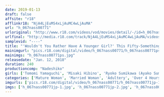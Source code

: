 ```yaml
---
date: 2019-01-13
draft: false
affsite: "r18"
afflinkr18: "NjA4LjEuMS4xLjAuMC4wLjAuMA"
url: "h_067nass00771"
urloriginal: "http://www.r18.com/videos/vod/movies/detail/-/id=h_067nass00771"
urlfinal: "http://media.r18.com/track/NjA4LjEuMS4xLjAuMC4wLjAuMA/videos/vod/movies/detail/-/id=h_067nass00771"
samplevid: "----"
title: "'Wouldn't You Rather Have A Younger Girl?' This Fifty-Something Old Lady Has Forgotten What It Feels Like To Be A Woman, But When A Handsome Man Treats Her A Lady, She'll Give It Up In An Instant"
mainimgurl: "pics.r18.com/digital/video/h_067nass00771/h_067nass00771ps.jpg"
mainimgs: "h_067nass00771ps.jpg"
releasedate: "Jan. 12, 2018"
duration: 240
productioncomp: "Nadeshiko"
girls: ['Tomomi Yamaguchi', 'Misaki Hibino', 'Ryoko Sumikawa (Ayako Sumikawa)', 'Sachiko Hara', 'Kiyoko Ikeda', 'Anna Hoshi', 'Miwako Takagaki', 'Takami Shinjo', 'Reiko Fujikura', 'Momoko Shirochi']
categories: ['Mature Woman', 'Married Woman', 'Adultery', 'Over 4 Hours', 'Hi-Def']
imgurls: ['pics.r18.com/digital/video/h_067nass00771/h_067nass00771jp-1.jpg', 'pics.r18.com/digital/video/h_067nass00771/h_067nass00771jp-2.jpg', 'pics.r18.com/digital/video/h_067nass00771/h_067nass00771jp-3.jpg', 'pics.r18.com/digital/video/h_067nass00771/h_067nass00771jp-4.jpg', 'pics.r18.com/digital/video/h_067nass00771/h_067nass00771jp-5.jpg', 'pics.r18.com/digital/video/h_067nass00771/h_067nass00771jp-6.jpg', 'pics.r18.com/digital/video/h_067nass00771/h_067nass00771jp-7.jpg', 'pics.r18.com/digital/video/h_067nass00771/h_067nass00771jp-8.jpg', 'pics.r18.com/digital/video/h_067nass00771/h_067nass00771jp-9.jpg', 'pics.r18.com/digital/video/h_067nass00771/h_067nass00771jp-10.jpg', 'pics.r18.com/digital/video/h_067nass00771/h_067nass00771jp-11.jpg', 'pics.r18.com/digital/video/h_067nass00771/h_067nass00771jp-12.jpg', 'pics.r18.com/digital/video/h_067nass00771/h_067nass00771jp-13.jpg', 'pics.r18.com/digital/video/h_067nass00771/h_067nass00771jp-14.jpg', 'pics.r18.com/digital/video/h_067nass00771/h_067nass00771jp-15.jpg', 'pics.r18.com/digital/video/h_067nass00771/h_067nass00771jp-16.jpg', 'pics.r18.com/digital/video/h_067nass00771/h_067nass00771jp-17.jpg', 'pics.r18.com/digital/video/h_067nass00771/h_067nass00771jp-18.jpg', 'pics.r18.com/digital/video/h_067nass00771/h_067nass00771jp-19.jpg', 'pics.r18.com/digital/video/h_067nass00771/h_067nass00771jp-20.jpg']
imgs: ['h_067nass00771jp-1.jpg', 'h_067nass00771jp-2.jpg', 'h_067nass00771jp-3.jpg', 'h_067nass00771jp-4.jpg', 'h_067nass00771jp-5.jpg', 'h_067nass00771jp-6.jpg', 'h_067nass00771jp-7.jpg', 'h_067nass00771jp-8.jpg', 'h_067nass00771jp-9.jpg', 'h_067nass00771jp-10.jpg', 'h_067nass00771jp-11.jpg', 'h_067nass00771jp-12.jpg', 'h_067nass00771jp-13.jpg', 'h_067nass00771jp-14.jpg', 'h_067nass00771jp-15.jpg', 'h_067nass00771jp-16.jpg', 'h_067nass00771jp-17.jpg', 'h_067nass00771jp-18.jpg', 'h_067nass00771jp-19.jpg', 'h_067nass00771jp-20.jpg']
---
```

